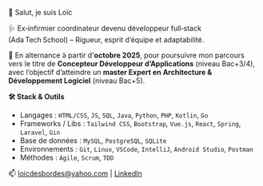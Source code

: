 👋 Salut, je suis Loïc  

🩺 Ex‑infirmier coordinateur devenu développeur full‑stack (Ada Tech School) – Rigueur, esprit d’équipe et adaptabilité. 

🔎 En alternance à partir d'**octobre 2025**, pour poursuivre mon parcours vers le titre de **Concepteur Développeur d’Applications** (niveau Bac+3/4), avec l’objectif d’atteindre un **master Expert en Architecture & Développement Logiciel** (niveau Bac+5).

**🛠️ Stack & Outils**
- Langages : `HTML/CSS`, `JS`, `SQL`, `Java`, `Python`, `PHP`, `Kotlin`, `Go`
- Frameworks / Libs : `Tailwind CSS`, `Bootstrap`, `Vue.js`, `React`, `Spring`, `Laravel`, `Gin`
- Base de données : `MySQL`, `PostgreSQL`, `SQLite`
- Environnements : `Git`, `Linux`, `VSCode`, `IntelliJ`, `Android Studio`, `Postman`   
- Méthodes : `Agile`, `Scrum`, `TDD`

📫 [loicdesbordes@yahoo.com](mailto:loicdesbordes@yahoo.com) | [LinkedIn](https://www.linkedin.com/in/loïc-desbordes-developpeur)  
